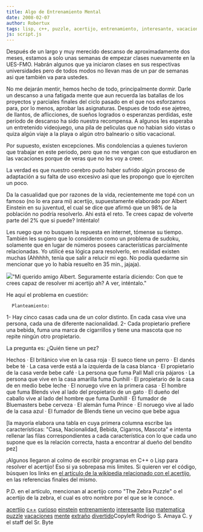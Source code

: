 ```yaml
---
title: Algo de Entrenamiento Mental
date: 2008-02-07
author: Robertux
tags: lisp, c++, puzzle, acertijo, entrenamiento, interesante, vacaciones, matematica, einstein, curioso
js: script.js
---
```


Después de un largo y muy merecido descanso de aproximadamente dos meses,
      estamos a solo unas semanas de empezar clases nuevamente en la UES-FMO. Habrán algunos que ya
      iniciaron clases en sus respectivas universidades pero de todos modos no llevan mas de un par
      de semanas asi que también va para ustedes.

No me dejarán mentir, hemos
      hecho de todo, principalmente dormir. Darle un descanso a una fatigada mente que aun recuerda
      las batallas de los proyectos y parciales finales del ciclo pasado en el que nos esforzamos
      para, por lo menos, aprobar las asignaturas. Despues de todo ese ajetreo, de llantos, de
      aflicciones, de sueños logrados o esperanzas perdidas, este período de descanso ha sido
      nuestra recompensa. A algunos les esperaba un entretenido videojuego, una pila de peliculas
      que no habian sido vistas o quiza algún viaje a la playa o algún otro balneario o sitio
      vacacional.

Por supuesto, existen excepciones. Mis condolencias a
      quienes tuvieron que trabajar en este periodo, pero que no me vengan con que estudiaron en las
      vacaciones porque de veras que no les voy a creer.

La verdad es que
      nuestro cerebro pudo haber sufrido algún proceso de adaptación a su falta de uso excesivo asi
      que les propongo que lo ejerciten un poco.

Da la casualidad que por
      razones de la vida, recientemente me topé con un famoso (no lo era para mi) acertijo,
      supuestamente elaborado por Albert Einstein en su juventud, el cual se dice que afirmó que un
      98% de la población no podría resolverlo. Ahi está el reto. Te crees capaz de volverte parte
      del 2% que si puede? Inténtalo!

Les ruego que no busquen la repuesta en
      internet, tómense su tiempo. También les sugiero que lo consideren como un problema de sudoku,
      solamente que en lugar de números posees características parcialmente relacionadas. Yo utilicé
      esa lógica para resolverlo, en realidad existen muchas (Ahhhhh, tenía que salir a relucir mi
      ego. No podía quedarme sin mencionar que yo lo había resuelto en 35 min., jajaja).

[![](http://bp3.blogger.com/_jH77WNrMVRA/R6qxGO__NOI/AAAAAAAAAgk/2cXbnD2sVG0/s320/Albert_Einstein_Head.jpg)](http://bp3.blogger.com/_jH77WNrMVRA/R6qxGO__NOI/AAAAAAAAAgk/2cXbnD2sVG0/s1600-h/Albert_Einstein_Head.jpg)"Mi querido amigo Albert.
      Seguramente estaría diciendo: Con que te crees capaz de resolver mi acertijo ah? A ver,
      inténtalo."

He aquí el problema
      en cuestión:

      Planteamiento:
1- Hay cinco casas cada una de un color distinto.
      En cada casa vive una persona, cada una de diferente nacionalidad.
2- Cada
      propietario prefiere una bebida, fuma una marca de cigarrillos y tiene una mascota que no
      repite ningún otro propietario.

La pregunta
      es:
¿Quién
      tiene un pez?

Hechos
· El británico vive en la
      casa roja
· El sueco tiene un perro
· El danés bebe té
· La
      casa verde está a la izquierda de la casa blanca
· El propietario de la casa verde
      bebe café
· La persona que fuma Pall Mall cría pájaros
· La persona que
      vive en la casa amarilla fuma Dunhill
· El propietario de la casa de en medio bebe
      leche
· El noruego vive en la primera casa
· El hombre que fuma Blends
      vive al lado del propietario de un gato
· El dueño del caballo vive al lado del
      hombre que fuma Dunhill
· El fumador de Bluemasters bebe cerveza
· El
      alemán fuma Prince
· El noruego vive al lado de la casa azul
· El
      fumador de Blends tiene un vecino que bebe agua

[la mayoría elabora una tabla en cuya primera
      columna escribe las características: "Casa, Nacionalidad, Bebida, Cigarros, Mascota" e intenta
      rellenar las filas correspondientes a cada característica con lo que cada uno supone que es la
      relación correcta, hasta a encontrar al dueño del bendito pez]

¡Algunos
      llegaron al colmo de escribir programas en C++ o Lisp para resolver el acertijo! Eso si ya
      sobrepasa mis limites. Si quieren ver el código, búsquen los links en [el artículo de la wikipedia relacionado con el acertijo](http://en.wikipedia.org/wiki/Zebra_Puzzle), en las referencias finales del mismo.

P.D.
      en el artículo, mencionan al acertijo como "The Zebra Puzzle" o el acertijo de la zebra, el
      cual es otro nombre por el que se le conoce.

[acertijo](http://www.blogalaxia.com/tags/acertijo) [c++](http://www.blogalaxia.com/tags/c++) [curioso](http://www.blogalaxia.com/tags/curioso) [einstein](http://www.blogalaxia.com/tags/einstein) [entrenamiento](http://www.blogalaxia.com/tags/entrenamiento) [interesante](http://www.blogalaxia.com/tags/interesante) [lisp](http://www.blogalaxia.com/tags/lisp) [matematica](http://www.blogalaxia.com/tags/matematica)
[puzzle](http://www.blogalaxia.com/tags/puzzle) [vacaciones](http://www.blogalaxia.com/tags/vacaciones) [mente](http://www.blogalaxia.com/tags/mente) [extraño](http://www.blogalaxia.com/tags/extrano) [divertido](http://www.blogalaxia.com/tags/divertido)Copyleft Rodrigo S. Amaya C. y el staff del Sr.
      Byte